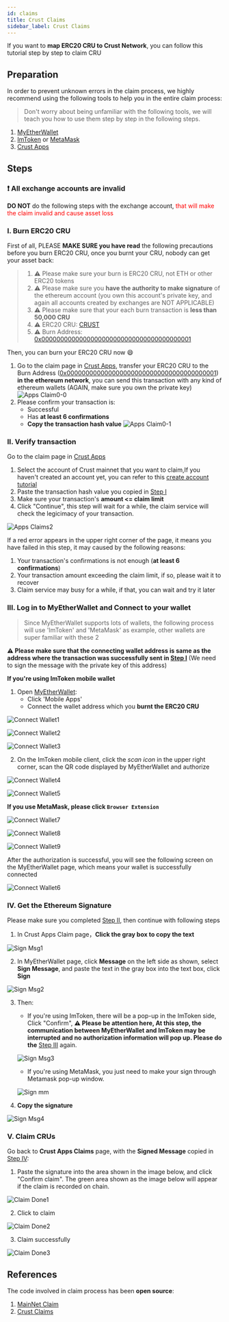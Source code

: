 ```yaml
---
id: claims
title: Crust Claims
sidebar_label: Crust Claims
---
```


If you want to **map ERC20 CRU to Crust Network**, you can follow this tutorial step by step to claim CRU

## Preparation

In order to prevent unknown errors in the claim process, we highly recommend using the following tools to help you in the entire claim process:

> Don't worry about being unfamiliar with the following tools, we will teach you how to use them step by step in the following steps.

1. [MyEtherWallet](https://www.myetherwallet.com/wallet/access)
2. [ImToken](https://token.im/) or [MetaMask](https://metamask.io/)
3. [Crust Apps](https://apps.crust.network/)

## Steps

### ❗️ All exchange accounts are invalid

**DO NOT** do the following steps with the exchange account, <font color='red'> that will make the claim invalid and cause asset loss</font>

### I. Burn ERC20 CRU

First of all, PLEASE **MAKE SURE you have read** the following precautions before you burn ERC20 CRU, once you burnt your CRU, nobody can get your asset back:

> 1. ⚠️ Please make sure your burn is ERC20 CRU, not ETH or other ERC20 tokens
> 2. ⚠️ Please make sure you **have the authority to make signature** of the ethereum account (you own this account's private key, and again all accounts created by exchanges are NOT APPLICABLE)
> 3. ⚠️ Please make sure that your each burn transaction is **less than 50,000 CRU**
> 4. ⚠️ ERC20 CRU: [CRUST](https://etherscan.io/token/0x32a7C02e79c4ea1008dD6564b35F131428673c41)
> 5. ⚠️ Burn Address: [0x0000000000000000000000000000000000000001](https://etherscan.io/address/0x0000000000000000000000000000000000000001)

Then, you can burn your ERC20 CRU now 😄

1. Go to the claim page in [Crust Apps](https://apps.crust.network/#/claims), transfer your ERC20 CRU to the Burn Address ([0x0000000000000000000000000000000000000001](https://etherscan.io/address/0x0000000000000000000000000000000000000001)) **in the ethereum network**, you can send this transaction with any kind of ethereum wallets (AGAIN, make sure you own the private key)
![Apps Claim0-0](assets/claims/apps_claims0-0.jpg)
2. Please confirm your transaction is:
   - Successful
   - Has **at least 6 confirmations**
   - **Copy the transaction hash value**
![Apps Claim0-1](assets/claims/apps_claims0-1.jpg)

### II. Verify transaction

Go to the claim page in [Crust Apps](https://apps.crust.network/#/claims)

1. Select the account of Crust mainnet that you want to claim,If you haven't created an account yet, you can refer to this [create account tutorial](https://wiki.crust.network/docs/en/crustAccount#create-accout)
2. Paste the transaction hash value you copied in [Step I](#i-burn-erc20-cru)
3. Make sure your transaction's **amount <= claim limit**
4. Click "Continue", this step will wait for a while, the claim service will check the legicimacy of your transaction.

![Apps Claims2](assets/claims/apps_claims2.png)

If a red error appears in the upper right corner of the page, it means you have failed in this step, it may caused by the following reasons:

1. Your transaction's confirmations is not enough (**at least 6 confirmations**)
2. Your transaction amount exceeding the claim limit, if so, please wait it to recover
3. Claim service may busy for a while, if that, you can wait and try it later

### III. Log in to MyEtherWallet and Connect to your wallet

> Since MyEtherWallet supports lots of wallets, the following process will use 'ImToken' and 'MetaMask' as example, other wallets are super familiar with these 2

**⚠️ Please make sure that the connecting wallet address is same as the address where the transaction was successfully sent in [Step I](#i-burn-erc20-cru)** (We need to sign the message with the private key of this address)

**If you're using ImToken mobile wallet**

1. Open [MyEtherWallet](https://www.myetherwallet.com/wallet/access):
    - Click 'Mobile Apps'
    - Connect the wallet address which you **burnt the ERC20 CRU**

![Connect Wallet1](assets/claims/connect_wallet1.jpg)

![Connect Wallet2](assets/claims/connect_wallet2.jpg)

![Connect Wallet3](assets/claims/connect_wallet3.png)

2. On the ImToken mobile client, click the *scan icon* in the upper right corner, scan the QR code displayed by MyEtherWallet and authorize

![Connect Wallet4](https://crust-data.oss-cn-shanghai.aliyuncs.com/wiki/general/main.jpeg)

![Connect Wallet5](https://crust-data.oss-cn-shanghai.aliyuncs.com/wiki/general/allow.jpeg)

**If you use MetaMask, please click `Browser Extension`**

![Connect Wallet7](assets/claims/connect_wallet7.jpg)

![Connect Wallet8](assets/claims/connect_wallet8.jpg)

![Connect Wallet9](assets/claims/connect_wallet9.jpg)

After the authorization is successful, you will see the following screen on the MyEtherWallet page, which means your wallet is successfully connected

![Connect Wallet6](assets/claims/connect_wallet6.jpg)

### IV. Get the Ethereum Signature

Please make sure you completed [Step II](#ii-verify-transaction), then continue with following steps

1. In Crust Apps Claim page，**Click the gray box to copy the text**

![Sign Msg1](assets/claims/sign_msg1.jpg)

2. In MyEtherWallet page, click **Message** on the left side as shown, select **Sign Message**, and paste the text in the gray box into the text box, click **Sign**

![Sign Msg2](assets/claims/sign_msg2.png)

3. Then:
    - If you're using ImToken, there will be a pop-up in the ImToken side, Click "Confirm", **⚠️ Please be attention here, At this step, the communication between MyEtherWallet and ImToken may be interrupted and no authorization information will pop up. Please do the** [Step III](#iii-log-in-to-myetherwallet-and-connect-to-your-wallet) again.

    ![Sign Msg3](assets/claims/sign_msgg.jpg)

    - If you're using MetaMask, you just need to make your sign through Metamask pop-up window.

    ![Sign mm](assets/claims/sign_msgmm.jpg)

4. **Copy the signature**

![Sign Msg4](assets/claims/sign_msg4.jpg)

### V. Claim CRUs

Go back to **Crust Apps Claims** page, with the **Signed Message** copied in [Step IV](#iv-get-the-ethereum-signature):

1. Paste the signature into the area shown in the image below, and click "Confirm claim". The green area shown as the image below will appear if the claim is recorded on chain.

![Claim Done1](assets/claims/claim_done1.jpg)

2. Click to claim

![Claim Done2](assets/claims/claim_done2.jpg)

3. Claim successfully

![Claim Done3](assets/claims/claim_done3.jpg)

## References

The code involved in claim process has been **open source**:

1. [MainNet Claim](https://github.com/decloudf/crust-bridge/tree/main/mainnet-claim)
2. [Crust Claims](https://github.com/crustio/crust/tree/mainnet-staging/cstrml/claims)
